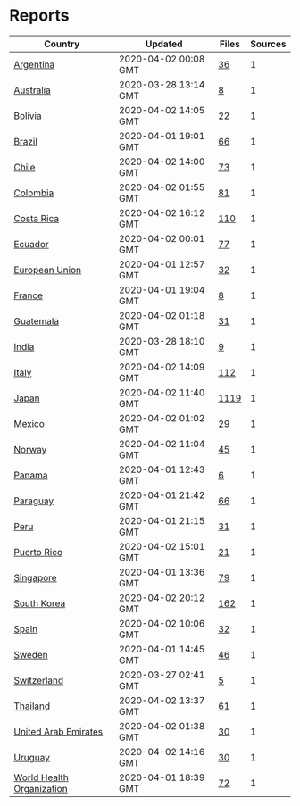 # Reports

| Country | Updated | Files | Sources |
| --- | --- | --- | --- |
| [Argentina](ar/README.md) | 2020-04-02 00:08 GMT | [36](ar/README.md) | 1 |
| [Australia](au/README.md) | 2020-03-28 13:14 GMT | [8](au/README.md) | 1 |
| [Bolivia](bo/README.md) | 2020-04-02 14:05 GMT | [22](bo/README.md) | 1 |
| [Brazil](br/README.md) | 2020-04-01 19:01 GMT | [66](br/README.md) | 1 |
| [Chile](cl/README.md) | 2020-04-02 14:00 GMT | [73](cl/README.md) | 1 |
| [Colombia](co/README.md) | 2020-04-02 01:55 GMT | [81](co/README.md) | 1 |
| [Costa Rica](cr/README.md) | 2020-04-02 16:12 GMT | [110](cr/README.md) | 1 |
| [Ecuador](ec/README.md) | 2020-04-02 00:01 GMT | [77](ec/README.md) | 1 |
| [European Union](eu/README.md) | 2020-04-01 12:57 GMT | [32](eu/README.md) | 1 |
| [France](fr/README.md) | 2020-04-01 19:04 GMT | [8](fr/README.md) | 1 |
| [Guatemala](gt/README.md) | 2020-04-02 01:18 GMT | [31](gt/README.md) | 1 |
| [India](in/README.md) | 2020-03-28 18:10 GMT | [9](in/README.md) | 1 |
| [Italy](it/README.md) | 2020-04-02 14:09 GMT | [112](it/README.md) | 1 |
| [Japan](jp/README.md) | 2020-04-02 11:40 GMT | [1119](jp/README.md) | 1 |
| [Mexico](mx/README.md) | 2020-04-02 01:02 GMT | [29](mx/README.md) | 1 |
| [Norway](no/README.md) | 2020-04-02 11:04 GMT | [45](no/README.md) | 1 |
| [Panama](pa/README.md) | 2020-04-01 12:43 GMT | [6](pa/README.md) | 1 |
| [Paraguay](py/README.md) | 2020-04-01 21:42 GMT | [66](py/README.md) | 1 |
| [Peru](pe/README.md) | 2020-04-01 21:15 GMT | [31](pe/README.md) | 1 |
| [Puerto Rico](pr/README.md) | 2020-04-02 15:01 GMT | [21](pr/README.md) | 1 |
| [Singapore](sg/README.md) | 2020-04-01 13:36 GMT | [79](sg/README.md) | 1 |
| [South Korea](kr/README.md) | 2020-04-02 20:12 GMT | [162](kr/README.md) | 1 |
| [Spain](es/README.md) | 2020-04-02 10:06 GMT | [32](es/README.md) | 1 |
| [Sweden](se/README.md) | 2020-04-01 14:45 GMT | [46](se/README.md) | 1 |
| [Switzerland](ch/README.md) | 2020-03-27 02:41 GMT | [5](ch/README.md) | 1 |
| [Thailand](th/README.md) | 2020-04-02 13:37 GMT | [61](th/README.md) | 1 |
| [United Arab Emirates](ae/README.md) | 2020-04-02 01:38 GMT | [30](ae/README.md) | 1 |
| [Uruguay](uy/README.md) | 2020-04-02 14:16 GMT | [30](uy/README.md) | 1 |
| [World Health Organization](who/README.md) | 2020-04-01 18:39 GMT | [72](who/README.md) | 1 |
